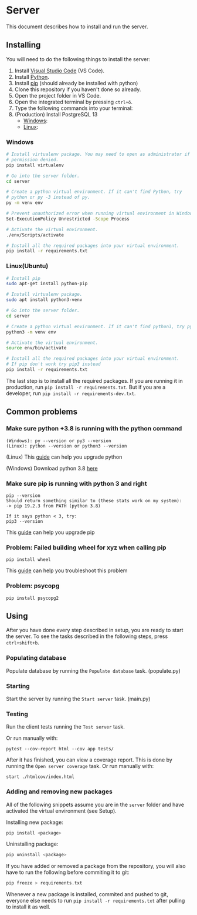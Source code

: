 # Server

This document describes how to install and run the server.

## Installing

You will need to do the following things to install the server:

1. Install [Visual Studio Code](https://code.visualstudio.com/) (VS Code).
2. Install [Python](https://www.python.org/downloads/).
3. Install [pip](https://pip.pypa.io/en/stable/installing/) (should already be installed with python)
4. Clone this repository if you haven't done so already.
5. Open the project folder in VS Code.
6. Open the integrated terminal by pressing `ctrl+ö`.
7. Type the following commands into your terminal:
8. (Production) Install PostgreSQL 13
   - [Windows](https://www.postgresql.org/):
   - [Linux](https://phoenixnap.com/kb/how-to-install-postgresql-on-ubuntu):

### Windows

```bash
# Install virtualenv package. You may need to open as administrator if you get
# permission denied.
pip install virtualenv

# Go into the server folder.
cd server

# Create a python virtual environment. If it can't find Python, try
# python or py -3 instead of py.
py -m venv env

# Prevent unauthorized error when running virtual environment in Windows.
Set-ExecutionPolicy Unrestricted -Scope Process

# Activate the virtual environment.
./env/Scripts/activate

# Install all the required packages into your virtual environment.
pip install -r requirements.txt
```

### Linux(Ubuntu)

```bash
# Install pip
sudo apt-get install python-pip

# Install virtualenv package.
sudo apt install python3-venv

# Go into the server folder.
cd server

# Create a python virtual environment. If it can't find python3, try python.
python3 -m venv env

# Activate the virtual environment.
source env/bin/activate

# Install all the required packages into your virtual environment.
# If pip don't work try pip3 instead
pip install -r requirements.txt

```

The last step is to install all the required packages.
If you are running it in production, run `pip install -r requirements.txt`.
But if you are a developer, run `pip install -r requirements-dev.txt`.

## Common problems

### Make sure python +3.8 is running with the python command

```
(Windows): py --version or py3 --version
(Linux): python --version or python3 --version
```

(Linux) This [guide](https://dev.to/serhatteker/how-to-upgrade-to-python-3-7-on-ubuntu-18-04-18-10-5hab)
can help you upgrade python

(Windows) Download python 3.8 [here](https://www.python.org/downloads/)

### Make sure pip is running with python 3 and right

```
pip --version
Should return something similar to (these stats work on my system):
-> pip 19.2.3 from PATH (python 3.8)

If it says python < 3, try:
pip3 --version
```

This [guide](https://pip.pypa.io/en/stable/installing/)
can help you upgrade pip

### Problem: Failed building wheel for xyz when calling pip

```
pip install wheel
```

This [guide](https://stackoverflow.com/questions/53204916/what-is-the-meaning-of-failed-building-wheel-for-x-in-pip-install)
can help you troubleshoot this problem

### Problem: psycopg

```
pip install psycopg2
```

## Using

After you have done every step described in setup, you are ready to start the server.
To see the tasks described in the following steps, press `ctrl+shift+b`.

### Populating database

Populate database by running the `Populate database` task. (populate.py)

### Starting

Start the server by running the `Start server` task. (main.py)

### Testing

Run the client tests running the `Test server` task.

Or run manually with:

```
pytest --cov-report html --cov app tests/
```

After it has finished, you can view a coverage report.
This is done by running the `Open server coverage` task.
Or run manually with:

```
start ./htmlcov/index.html
```

### Adding and removing new packages

All of the following snippets assume you are in the `server` folder and have activated the virtual environment (see Setup).

Installing new package:

```bash
pip install <package>
```

Uninstalling package:

```bash
pip uninstall <package>
```

If you have added or removed a package from the repository, you will also have to run the following before commiting it to git:

```bash
pip freeze > requirements.txt
```

Whenever a new package is installed, commited and pushed to git, everyone else needs to run `pip install -r requirements.txt` after pulling to install it as well.
